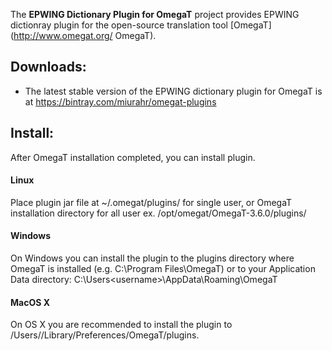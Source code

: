 The **EPWING Dictionary Plugin for OmegaT** project provides EPWING dictionray plugin for the open-source translation tool [OmegaT](http://www.omegat.org/ OmegaT).

## Downloads:

 * The latest stable version of the EPWING dictionary plugin for OmegaT is at https://bintray.com/miurahr/omegat-plugins

## Install:

  After OmegaT installation completed, you can install plugin.

#### Linux

 Place plugin jar file at ~/.omegat/plugins/ for single user,  or OmegaT installation directory for all user
ex. /opt/omegat/OmegaT-3.6.0/plugins/ 

#### Windows

On Windows you can install the plugin to the plugins directory where OmegaT is installed (e.g. C:\Program Files\OmegaT) or to your Application Data directory:
C:\Users\<username>\AppData\Roaming\OmegaT

#### MacOS X

On OS X you are recommended to install the plugin to /Users/<username>/Library/Preferences/OmegaT/plugins. 
